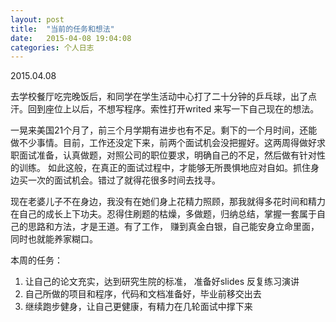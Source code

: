 ```yaml
---
layout: post
title:  "当前的任务和想法"
date:   2015-04-08 19:04:08
categories: 个人日志
---
```

2015.04.08

去学校餐厅吃完晚饭后，和同学在学生活动中心打了二十分钟的乒乓球，出了点汗。回到座位上以后，不想写程序。索性打开writed 来写一下自己现在的想法。

一晃来美国21个月了，前三个月学期有进步也有不足。剩下的一个月时间，还能做不少事情。目前，工作还没定下来，前两个面试机会没把握好。这两周得做好求职面试准备，认真做题，对照公司的职位要求，明确自己的不足，然后做有针对性的训练。 如此这般，在真正的面试过程中，才能够无所畏惧地应对自如。抓住身边买一次的面试机会。错过了就得花很多时间去找寻。

现在老婆儿子不在身边，我没有在她们身上花精力照顾，那我就得多花时间和精力在自己的成长上下功夫。忍得住刷题的枯燥，多做题，归纳总结，掌握一套属于自己的思路和方法，才是王道。有了工作， 赚到真金白银，自己能安身立命里面，同时也就能养家糊口。

本周的任务：
1. 让自己的论文充实，达到研究生院的标准， 准备好slides 反复练习演讲
2. 自己所做的项目和程序，代码和文档准备好，毕业前移交出去
3. 继续跑步健身，让自己更健康，有精力在几轮面试中撑下来
